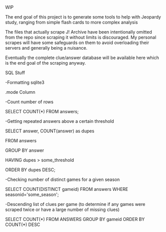 WIP

The end goal of this project is to generate some tools to help with Jeopardy study, ranging from simple flash cards to more complex analysis

The files that actually scrape J! Archive have been intentionally omitted from the repo since scraping it without limits is discouraged.  My personal scrapes will have some safeguards on them to avoid overloading their servers and generally being a nuisance.

Eventually the complete clue/answer database will be available here which is the end goal of the scraping anyway.

SQL Stuff

-Formatting sqlite3

.mode Column

-Count number of rows

SELECT COUNT(\*) FROM answers;

-Getting repeated answers above a certain threshold

SELECT answer, COUNT(answer) as dupes

FROM answers

GROUP BY answer

HAVING dupes > some_threshold

ORDER BY dupes DESC;

-Checking number of distinct games for a given season

SELECT COUNT(DISTINCT gameid) FROM answers WHERE seasonid='some_season';

-Descending list of clues per game (to determine if any games were scraped twice or have a large number of missing clues)

SELECT COUNT(\*) FROM ANSWERS GROUP BY gameid ORDER BY COUNT(\*) DESC